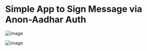 # Simple App to Sign Message via Anon-Aadhar Auth

![image](https://github.com/user-attachments/assets/6fd22086-97c3-4d2c-94ca-17fce38a0249)

![image](https://github.com/user-attachments/assets/ae7b7934-1e5a-4309-971b-e69499f08727)

